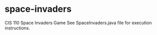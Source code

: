# space-invaders
CIS 110 Space Invaders Game
See SpaceInvaders.java file for execution instructions.

